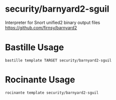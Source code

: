 # security/barnyard2-sguil
Interpreter for Snort unified2 binary output files
https://github.com/firnsy/barnyard2

# Bastille Usage
```shell
bastille template TARGET security/barnyard2-sguil
```

# Rocinante Usage
```shell
rocinante template security/barnyard2-sguil
```
